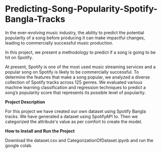 # Predicting-Song-Popularity-Spotify-Bangla-Tracks
In the ever-evolving music industry, the ability to predict the potential popularity of a song before producing it can make impactful changes, leading to commercially successful music production. 

In this project, we present a methodology to predict if a song is going to be hit on Spotify. 

At present, Spotify is one of the most used music streaming services and a popular song on Spotify is likely to be commercially successful. To determine the features that make a song popular, we analyzed a diverse collection of Spotify tracks across 125 genres. We evaluated
various machine learning classification and regression techniques to predict a song’s popularity score that represents its possible level of popularity.	

**Project Description**

For this project we have created our own dataset using Spotify Bangla tracks. We have generated a dataset using SpotifyAPI to. Then we categorized the attribute's value as per comfort to create the model.	

**How to Install and Run the Project**

Download the dataset.csv and CategorizationOfDataset.ipynb and run the google colab.
